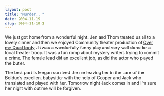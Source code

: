 ```yaml
---
layout: post
title: "Murder..."
date: 2004-11-19
slug: 2004-11-19-2
---
```


We just got home from a wonderful night.  Jen and Thom treated us all to a lovely dinner and then we enjoyed Community theater production of  [Over my Dead body](http://www.ltww.org/season.htm) .  It was a wonderfully funny play and very well done for a local theater troop.  It was a fun romp about mystery writers trying to commit a crime. The female lead did an excellent job, as did the actor who played the butler.

The best part is Megan survived the me leaving her in the care of the Bolduc&apos;s excellent babysitter with the help of Cooper and Jack who translated and played with her.  Tomorrow night Jack comes in and I&apos;m sure her night with out me will be forgiven.
